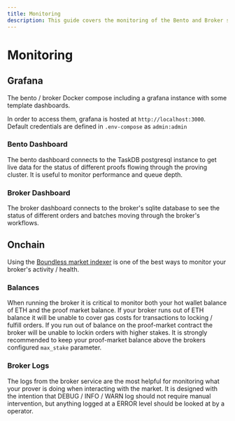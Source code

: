 ```yaml
---
title: Monitoring
description: This guide covers the monitoring of the Bento and Broker services.
---
```


# Monitoring

## Grafana

The bento / broker Docker compose including a grafana instance with some template dashboards.

In order to access them, grafana is hosted at `http://localhost:3000`. Default credentials are defined in `.env-compose` as `admin:admin`

### Bento Dashboard

The bento dashboard connects to the TaskDB postgresql instance to get live data for the status of different proofs flowing through the proving cluster. It is useful to monitor performance and queue depth.

### Broker Dashboard

The broker dashboard connects to the broker's sqlite database to see the status of different orders and batches moving through the broker's workflows.

## Onchain

Using the [Boundless market indexer](https://boundless-indexer-risczero.vercel.app/orders) is one of the best ways to monitor your broker's activity / health.

### Balances

When running the broker it is critical to monitor both your hot wallet balance of ETH and the proof market balance. If your broker runs out of ETH balance it will be unable to cover gas costs for transactions to locking / fulfill orders. If you run out of balance on the proof-market contract the broker will be unable to lockin orders with higher stakes. It is strongly recommended to keep your proof-market balance above the brokers configured `max_stake` parameter.

### Broker Logs

The logs from the broker service are the most helpful for monitoring what your prover is doing when interacting with the market. It is designed with the intention that DEBUG / INFO / WARN log should not require manual intervention, but anything logged at a ERROR level should be looked at by a operator.

